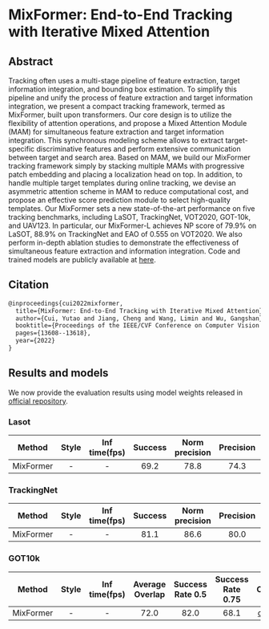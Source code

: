 # MixFormer: End-to-End Tracking with Iterative Mixed Attention

## Abstract

<!-- [ABSTRACT] -->
Tracking often uses a multi-stage pipeline of feature extraction, target information integration, and bounding box estimation. To simplify this pipeline and unify the process of feature extraction and target information integration, we present a compact tracking framework, termed as MixFormer, built upon transformers. Our core design is to utilize the flexibility of attention operations, and propose a Mixed Attention Module (MAM) for simultaneous feature extraction and target information integration. This synchronous modeling scheme allows to extract target-specific discriminative features and perform extensive communication between target and search area. Based on MAM, we build our MixFormer tracking framework simply by stacking multiple MAMs with progressive patch embedding and placing a localization head on top. In addition, to handle multiple target templates during online tracking, we devise an asymmetric attention scheme in MAM to reduce computational cost, and propose an effective score prediction module to select high-quality templates. Our MixFormer sets a new state-of-the-art performance on five tracking benchmarks, including LaSOT, TrackingNet, VOT2020, GOT-10k, and UAV123. In particular, our MixFormer-L achieves NP score of 79.9% on LaSOT, 88.9% on TrackingNet and EAO of 0.555 on VOT2020. We also perform in-depth ablation studies to demonstrate the effectiveness of simultaneous feature extraction and information integration. Code and trained models are publicly available at [here](https://github.com/MCG-NJU/MixFormer).

## Citation

<!-- [ALGORITHM] -->

``` latex
@inproceedings{cui2022mixformer,
  title={MixFormer: End-to-End Tracking with Iterative Mixed Attention},
  author={Cui, Yutao and Jiang, Cheng and Wang, Limin and Wu, Gangshan},
  booktitle={Proceedings of the IEEE/CVF Conference on Computer Vision and Pattern Recognition},
  pages={13608--13618},
  year={2022}
}
```

## Results and models

We now provide the evaluation results using model weights released in [official repository](https://github.com/MCG-NJU/MixFormer).

### Lasot

| Method | Style | Inf time(fps) |  Success | Norm precision | Precision | Config |
| :----: | :----: | :----: | :----: | :----: | :----: | :----: |
|MixFormer | - | - | 69.2 | 78.8 | 74.3 | [config](./mixformer_lasot.py) |

### TrackingNet

| Method | Style | Inf time(fps) |  Success | Norm precision | Precision | Config |
| :----: | :----: | :----: | :----: | :----: | :----: | :----: |
|MixFormer | - | - | 81.1 | 86.6 | 80.0 | [config](./mixformer_trackingnet.py) |

### GOT10k
| Method | Style | Inf time(fps) | Average Overlap | Success Rate 0.5 | Success Rate 0.75 | Config |
| :----: | :----: | :----: | :----: | :----: | :----: | :----: |
|MixFormer | - | - | 72.0 | 82.0 | 68.1 | [config](./mixformer_got10k.py) |

